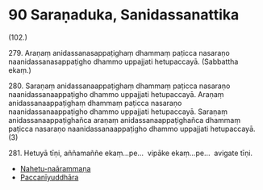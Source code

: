 

# 90 Saraṇaduka, Sanidassanattika


(102.)

279\. Araṇaṃ anidassanasappaṭighaṃ dhammaṃ paṭicca nasaraṇo naanidassanasappaṭigho dhammo uppajjati hetupaccayā. (Sabbattha ekaṃ.)


280\. Saraṇaṃ anidassanaappaṭighaṃ dhammaṃ paṭicca nasaraṇo naanidassanaappaṭigho dhammo uppajjati hetupaccayā. Araṇaṃ anidassanaappaṭighaṃ dhammaṃ paṭicca nasaraṇo naanidassanaappaṭigho dhammo uppajjati hetupaccayā. Saraṇaṃ anidassanaappaṭighañca araṇaṃ anidassanaappaṭighañca dhammaṃ paṭicca nasaraṇo naanidassanaappaṭigho dhammo uppajjati hetupaccayā. (3)


281\. Hetuyā tīṇi, aññamaññe ekaṃ…pe…  vipāke ekaṃ…pe…  avigate tīṇi.

* [Nahetu-naārammaṇa](90/Nahetu-naarammana.md)
* [Paccanīyuddhāra](90/Paccaniyuddhara.md)



